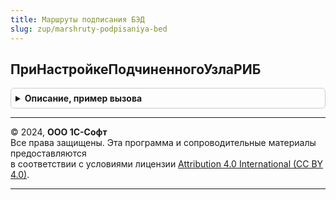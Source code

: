 ```yaml
---
title: Маршруты подписания БЭД
slug: zup/marshruty-podpisaniya-bed
---
```



## ПриНастройкеПодчиненногоУзлаРИБ
<details style="margin: 1em 0; padding: 0.5em; border: 1px solid #ccc; border-radius: 6px;">

<summary style="font-weight: bold; cursor: pointer;">Описание, пример вызова</summary>

```bsl

// См. ЭлектронноеВзаимодействие.ПриНастройкеПодчиненногоУзлаРИБ.
Процедура ПриНастройкеПодчиненногоУзлаРИБ() Экспорт
```

Пример вызова
```bsl
МаршрутыПодписанияБЭД.ПриНастройкеПодчиненногоУзлаРИБ() 
```
</details>

---

© 2024, **ООО 1С-Софт**  
Все права защищены. Эта программа и сопроводительные материалы предоставляются  
в соответствии с условиями лицензии [Attribution 4.0 International (CC BY 4.0)](https://creativecommons.org/licenses/by/4.0/legalcode).

---
